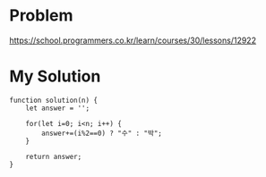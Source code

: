 # Problem
https://school.programmers.co.kr/learn/courses/30/lessons/12922

# My Solution
```
function solution(n) {
    let answer = '';
    
    for(let i=0; i<n; i++) {
        answer+=(i%2==0) ? "수" : "박";
    }
    
    return answer;
}
```
